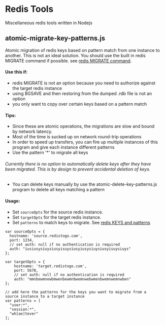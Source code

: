 # Redis Tools

Miscellaneous redis tools written in Nodejs



## atomic-migrate-key-patterns.js

Atomic migration of redis keys based on pattern match from one instance to another. This is not an ideal solution. You should use the built in redis MIGRATE command if possible. see [redis MIGRATE command](http://redis.io/commands/migrate).


#### Use this if:
 - redis MIGRATE is not an option because you need to authorize against the target redis instance
 - using BGSAVE and then restoring from the dumped .rdb file is not an option
 - you only want to copy over certain keys based on a pattern match

#### Tips:
 - Since these are atomic operations, the migrations are slow and bound by network latency.
 - Most of the time is sucked up on network round-trip operations
 - In order to speed up transfers, you can fire up multiple instances of this program and give each instance different patterns
 - Use the pattern '*' to migrate all keys

###### Currently there is no option to automatically delete keys after they have been migrated. This is by design to prevent accidental deletion of keys.
 - You can delete keys manually by use the atomic-delete-key-patterns.js program to delete all keys matching a pattern

#### Usage:

- Set ```sourceOpts``` for the source redis instance. 
- Set ```targetOpts``` for the target redis instance. 
- Set ```patterns``` to match keys to migrate. See [redis KEYS and patterns](http://redis.io/commands/keys)

```
var sourceOpts = {
  hostname: 'source.redistogo.com',
  port: 1234,
  // set auth: null if no authentication is required
  auth: "iusiusysiuysiusyisuysiusyiusysiuysiusyisuysiuys"
};
 
var targetOpts = {
    hostname: 'target.redistogo.com',
    port: 5678,
    // set auth: null if no authentication is required
    auth: "mmnbewmnewbmwenbewmnbwemnwebwmenbwemnwemnwben"
};
 
// add here the patterns for the keys you want to migrate from a source instance to a target instance
var patterns = [
  "user:*",
  "session:*",
  "wh[ae]tever"
];
```
